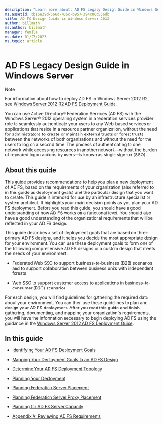 ```yaml
---
description: "Learn more about: AD FS Legacy Design Guide in Windows Server"
ms.assetid: bb16e39d-566d-436c-b957-394c06d556db
title: AD FS Design Guide in Windows Server 2012
author: billmath
ms.author: billmath
manager: femila
ms.date: 01/27/2023
ms.topic: article
---
```


# AD FS Legacy Design Guide in Windows Server



> [!NOTE]
> For information about how to deploy AD FS in  Windows Server 2012 R2 , see [Windows Server 2012 R2 AD FS Deployment Guide](../../ad-fs/deployment/Windows-Server-2012-R2-AD-FS-Deployment-Guide.md).

You can use Active Directory&reg; Federation Services \(AD FS\) with the Windows Server&reg; 2012 operating system in a federation services provider role to seamlessly authenticate your users to any Web\-based services or applications that reside in a resource partner organization, without the need for administrators to create or maintain external trusts or forest trusts between the networks of both organizations and without the need for the users to log on a second time. The process of authenticating to one network while accessing resources in another network—without the burden of repeated logon actions by users—is known as single sign\-on \(SSO\).

## About this guide
This guide provides recommendations to help you plan a new deployment of AD FS, based on the requirements of your organization \(also referred to in this guide as deployment goals\) and the particular design that you want to create. This guide is intended for use by an infrastructure specialist or system architect. It highlights your main decision points as you plan your AD FS deployment. Before you read this guide, you should have a good understanding of how AD FS works on a functional level. You should also have a good understanding of the organizational requirements that will be reflected in your AD FS design.

This guide describes a set of deployment goals that are based on three primary AD FS designs, and it helps you decide the most appropriate design for your environment. You can use these deployment goals to form one of the following comprehensive AD FS designs or a custom design that meets the needs of your environment:

-   Federated Web SSO to support business\-to\-business \(B2B\) scenarios and to support collaboration between business units with independent forests

-   Web SSO to support customer access to applications in business\-to\-consumer \(B2C\) scenarios

For each design, you will find guidelines for gathering the required data about your environment. You can then use these guidelines to plan and design your AD FS deployment. After you read this guide and finish gathering, documenting, and mapping your organization's requirements, you will have the information necessary to begin deploying AD FS using the guidance in the [Windows Server 2012 AD FS Deployment Guide](../../ad-fs/deployment/Windows-Server-2012-AD-FS-Deployment-Guide.md).

## In this guide

-   [Identifying Your AD FS Deployment Goals](Identifying-Your-AD-FS-Deployment-Goals.md)

-   [Mapping Your Deployment Goals to an AD FS Design](Mapping-Your-Deployment-Goals-to-an-AD-FS-Design.md)

-   [Determine Your AD FS Deployment Topology](Determine-Your-AD-FS-Deployment-Topology.md)

-   [Planning Your Deployment](Planning-Your-Deployment.md)

-   [Planning Federation Server Placement](Planning-Federation-Server-Placement.md)

-   [Planning Federation Server Proxy Placement](Planning-Federation-Server-Proxy-Placement.md)

-   [Planning for AD FS Server Capacity](Planning-for-AD-FS-Server-Capacity.md)

-   [Appendix A: Reviewing AD FS Requirements](Appendix-A--Reviewing-AD-FS-Requirements.md)


